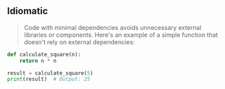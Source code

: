 ﻿## Idiomatic

> Code with minimal dependencies avoids unnecessary external libraries or components. Here's an example of a simple function that doesn't rely on external dependencies:

```python
def calculate_square(n):
    return n * n

result = calculate_square(5)
print(result)  # Output: 25

```